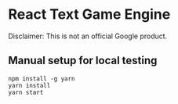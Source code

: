 # React Text Game Engine

Disclaimer: This is not an official Google product.

## Manual setup for local testing
```
npm install -g yarn
yarn install
yarn start
```
